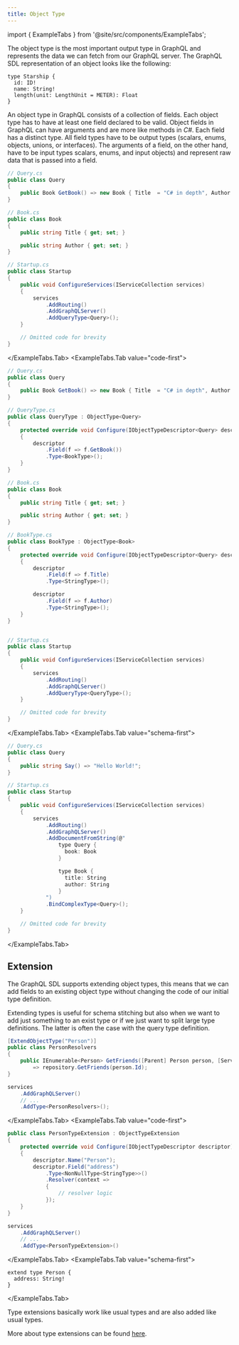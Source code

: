 ```yaml
---
title: Object Type
---
```


import { ExampleTabs } from '@site/src/components/ExampleTabs';

The object type is the most important output type in GraphQL and represents the data we can fetch from our GraphQL server. The GraphQL SDL representation of an object looks like the following:

```sdl
type Starship {
  id: ID!
  name: String!
  length(unit: LengthUnit = METER): Float
}
```

An object type in GraphQL consists of a collection of fields. Each object type has to have at least one field declared to be valid. Object fields in GraphQL can have arguments and are more like methods in _C#_. Each field has a distinct type. All field types have to be output types (scalars, enums, objects, unions, or interfaces). The arguments of a field, on the other hand, have to be input types scalars, enums, and input objects) and
represent raw data that is passed into a field.

<ExampleTabs>
<ExampleTabs.Tab value="annotation-based">

```csharp
// Query.cs
public class Query
{
    public Book GetBook() => new Book { Title  = "C# in depth", Author = "Jon Skeet" };
}

// Book.cs
public class Book
{
    public string Title { get; set; }

    public string Author { get; set; }
}

// Startup.cs
public class Startup
{
    public void ConfigureServices(IServiceCollection services)
    {
        services
            .AddRouting()
            .AddGraphQLServer()
            .AddQueryType<Query>();
    }

    // Omitted code for brevity
}
```

</ExampleTabs.Tab>
<ExampleTabs.Tab value="code-first">

```csharp
// Query.cs
public class Query
{
    public Book GetBook() => new Book { Title  = "C# in depth", Author = "Jon Skeet" };
}

// QueryType.cs
public class QueryType : ObjectType<Query>
{
    protected override void Configure(IObjectTypeDescriptor<Query> descriptor)
    {
        descriptor
            .Field(f => f.GetBook())
            .Type<BookType>();
    }
}

// Book.cs
public class Book
{
    public string Title { get; set; }

    public string Author { get; set; }
}

// BookType.cs
public class BookType : ObjectType<Book>
{
    protected override void Configure(IObjectTypeDescriptor<Query> descriptor)
    {
        descriptor
            .Field(f => f.Title)
            .Type<StringType>();

        descriptor
            .Field(f => f.Author)
            .Type<StringType>();
    }
}


// Startup.cs
public class Startup
{
    public void ConfigureServices(IServiceCollection services)
    {
        services
            .AddRouting()
            .AddGraphQLServer()
            .AddQueryType<QueryType>();
    }

    // Omitted code for brevity
}
```

</ExampleTabs.Tab>
<ExampleTabs.Tab value="schema-first">

```csharp
// Query.cs
public class Query
{
    public string Say() => "Hello World!";
}

// Startup.cs
public class Startup
{
    public void ConfigureServices(IServiceCollection services)
    {
        services
            .AddRouting()
            .AddGraphQLServer()
            .AddDocumentFromString(@"
                type Query {
                  book: Book
                }

                type Book {
                  title: String
                  author: String
                }
            ")
            .BindComplexType<Query>();
    }

    // Omitted code for brevity
}
```

</ExampleTabs.Tab>
</ExampleTabs>

## Extension

The GraphQL SDL supports extending object types, this means that we can add fields to an existing object type without changing the code of our initial type definition.

Extending types is useful for schema stitching but also when we want to add just something to an exist type or if we just want to split large type definitions. The latter is often the case with the query type definition.

<ExampleTabs>
<ExampleTabs.Tab value="annotation-based">

```csharp
[ExtendObjectType("Person")]
public class PersonResolvers
{
    public IEnumerable<Person> GetFriends([Parent] Person person, [Service] IPersonRepository repository)
        => repository.GetFriends(person.Id);
}

services
    .AddGraphQLServer()
    // ...
    .AddType<PersonResolvers>();
```

</ExampleTabs.Tab>
<ExampleTabs.Tab value="code-first">

```csharp
public class PersonTypeExtension : ObjectTypeExtension
{
    protected override void Configure(IObjectTypeDescriptor descriptor)
    {
        descriptor.Name("Person");
        descriptor.Field("address")
            .Type<NonNullType<StringType>>()
            .Resolver(context =>
            {
                // resolver logic
            });
    }
}

services
    .AddGraphQLServer()
    // ...
    .AddType<PersonTypeExtension>()
```

</ExampleTabs.Tab>
<ExampleTabs.Tab value="schema-first">

```sdl
extend type Person {
  address: String!
}
```

</ExampleTabs.Tab>
</ExampleTabs>

Type extensions basically work like usual types and are also added like usual types.

More about type extensions can be found [here](../defining-a-schema/extending-types).
